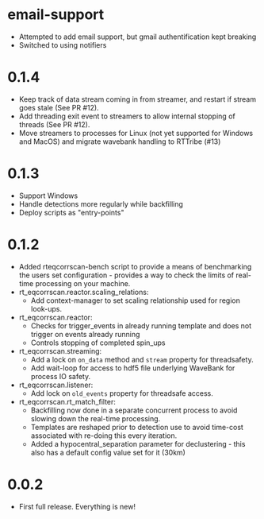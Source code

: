 # email-support
- Attempted to add email support, but gmail authentification kept breaking
- Switched to using notifiers

# 0.1.4
- Keep track of data stream coming in from streamer, and restart if stream 
  goes stale (See PR #12).
- Add threading exit event to streamers to allow internal stopping of threads
  (See PR #12).
- Move streamers to processes for Linux (not yet supported for Windows and 
  MacOS) and migrate wavebank handling to RTTribe (#13)

# 0.1.3
- Support Windows
- Handle detections more regularly while backfilling
- Deploy scripts as "entry-points"

# 0.1.2
- Added rteqcorrscan-bench script to provide a means of benchmarking the users
  set configuration - provides a way to check the limits of real-time processing
  on your machine.
- rt_eqcorrscan.reactor.scaling_relations:
  - Add context-manager to set scaling relationship used
    for region look-ups.
- rt_eqcorrscan.reactor:
  - Checks for trigger_events in already running template
    and does not trigger on events already running
  - Controls stopping of completed spin_ups
- rt_eqcorrscan.streaming:
  - Add a lock on `on_data` method and `stream` property for threadsafety.
  - Add wait-loop for access to hdf5 file underlying WaveBank for process IO
    safety.
- rt_eqcorrscan.listener:
  - Add lock on `old_events` property for threadsafe access.
- rt_eqcorrscan.rt_match_filter:
  - Backfilling now done in a separate concurrent process to avoid slowing
    down the real-time processing.
  - Templates are reshaped prior to detection use to avoid time-cost associated
    with re-doing this every iteration.
  - Added a hypocentral_separation parameter for declustering - this also has
    a default config value set for it (30km)

# 0.0.2
- First full release. Everything is new!

